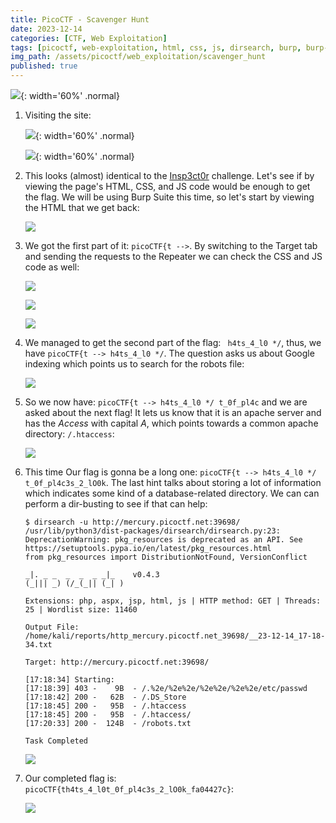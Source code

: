 ```yaml
---
title: PicoCTF - Scavenger Hunt
date: 2023-12-14
categories: [CTF, Web Exploitation]
tags: [picoctf, web-exploitation, html, css, js, dirsearch, burp, burp-repeater, burp-target, dir-busting, apache]
img_path: /assets/picoctf/web_exploitation/scavenger_hunt
published: true
---
```


![](room_banner.png){: width='60%' .normal}

1. Visiting the site:

    ![](home_what.png){: width='60%' .normal}

    ![](home_how.png){: width='60%' .normal}

2. This looks (almost) identical to the [Insp3ct0r](https://cspanias.github.io/posts/PicoCTF-Insp3ct0r/) challenge. Let's see if by viewing the page's HTML, CSS, and JS code would be enough to get the flag. We will be using Burp Suite this time, so let's start by viewing the HTML that we get back:

    ![](html_first_part.png)

3. We got the first part of it: `picoCTF{t -->`. By switching to the Target tab and sending the requests to the Repeater we can check the CSS and JS code as well:

    ![](target_css_js.png)

    ![](css_second_part.png)

    ![](js_indexing.png)

4. We managed to get the second part of the flag: ` h4ts_4_l0 */`, thus, we have `picoCTF{t --> h4ts_4_l0 */`. The question asks us about Google indexing which points us to search for the robots file:

    ![](robots_third_part.png)

5. So we now have: `picoCTF{t --> h4ts_4_l0 */ t_0f_pl4c` and we are asked about the next flag! It lets us know that it is an apache server and has the *Access* with capital *A*, which points towards a common apache directory: `/.htaccess`:

    ![](htaccess_fourth_part.png)

6. This time Our flag is gonna be a long one: `picoCTF{t --> h4ts_4_l0 */ t_0f_pl4c3s_2_lO0k`. The last hint talks about storing a lot of information which indicates some kind of a database-related directory. We can can perform a dir-busting to see if that can help:

    ```shell
    $ dirsearch -u http://mercury.picoctf.net:39698/
    /usr/lib/python3/dist-packages/dirsearch/dirsearch.py:23: DeprecationWarning: pkg_resources is deprecated as an API. See https://setuptools.pypa.io/en/latest/pkg_resources.html
    from pkg_resources import DistributionNotFound, VersionConflict

    _|. _ _  _  _  _ _|_    v0.4.3
    (_||| _) (/_(_|| (_| )

    Extensions: php, aspx, jsp, html, js | HTTP method: GET | Threads: 25 | Wordlist size: 11460

    Output File: /home/kali/reports/http_mercury.picoctf.net_39698/__23-12-14_17-18-34.txt

    Target: http://mercury.picoctf.net:39698/

    [17:18:34] Starting:
    [17:18:39] 403 -    9B  - /.%2e/%2e%2e/%2e%2e/%2e%2e/etc/passwd
    [17:18:42] 200 -   62B  - /.DS_Store
    [17:18:45] 200 -   95B  - /.htaccess
    [17:18:45] 200 -   95B  - /.htaccess/
    [17:20:33] 200 -  124B  - /robots.txt

    Task Completed
    ```

    ![](ds_store_fifth_part.png)

7. Our completed flag is: `picoCTF{th4ts_4_l0t_0f_pl4c3s_2_lO0k_fa04427c}`:

    ![](room_pwned.png)